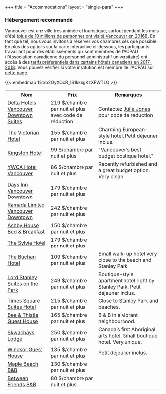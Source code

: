 +++
title = "Accommodations"
layout = "single-para"
+++

### Hébergement recommandé
Vancouver est une ville très animée et touristique, surtout pendant les mois d'été [(plus de 10 millions de personnes ont visité Vancouver en 2016!)](https://www.tourismvancouver.com/media/corporate-communications/vancouvers-tourism-industry-fast-facts/). En tant que tel, nous vous invitons à réserver vos chambres dès que possible. En plus des options sur la carte interactive ci-dessous, les participants travaillant pour des établissements qui sont membres de l'ACPAU (l'Association canadienne du personnel administratif universitaire) ont accès à des [tarifs préférentiels dans certains hôtels canadiens en 2017-2018](https://www.caubo.ca/discover-caubo/member-discounts/hotels/). Vous pouvez vérifier si votre institution est membre de l'ACPAU sur [cette page](https://www.caubo.ca/discover-caubo/am-i-a-caubo-member/).

{{< embedmap 12rxb2OyXOcR_IS1kkngKzXFWTLQ >}}

| Nom | Prix | Remarques |
|------|-------|-------|
|[Delta Hotels Vancouver Downtown Suites](http://www.marriott.com/hotels/travel/yvrdv-delta-hotels-vancouver-downtown-suites/)|219 $/chambre par nuit et plus avec code de réduction | Contactez [Julie Jones](mailto:jsj7@sfu.ca) pour code de réduction|
|[The Victorian Hotel](http://victorianhotel.ca/)|155 $/chambre par nuit et plus|Charming European-style hotel. Petit déjeuner inclus.|
|[Kingston Hotel](http://www.kingstonhotelvancouver.com/)|99 $/chambre par nuit et plus|"Vancouver's best budget boutique hotel."|
|[YWCA Hotel Vancouver](https://ywcavan.org/hotel)|86 $/chambre par nuit et plus|Recently refurbished and a great budget option. Very clean.|
|[Days Inn Vancouver Downtown](http://www.daysinnvancouver.com/)|179 $/chambre par nuit et plus|       |
|[Ramada Limited Vancouver Downtown](http://bit.ly/2lMffgc)|242 $/chambre par nuit et plus|       |
|[Ashby House Bed & Breakfast](http://ashbyhousebb.com/)|150 $/chambre par nuit et plus|       |
|[The Sylvia Hotel](https://sylviahotel.com/)|179 $/chambre par nuit et plus|       |
|[The Buchan Hotel](http://www.buchanhotel.com/)|109 $/chambre par nuit et plus|Small walk-up hotel very close to the beach and Stanley Park|
|[Lord Stanley Suites on the Park ](http://www.lordstanley.com/about-us/)|249 $/chambre par nuit et plus|Boutique-style apartment hotel right by Stanley Park. Petit déjeuner inclus.|
|[Times Square Suites Hotel](http://www.timessquaresuites.com/)|215 $/chambre par nuit et plus|Close to Stanley Park and beaches.|
|[Bee & Thistle Guest House](http://www.beeandthistle.ca/)|165 $/chambre par nuit et plus|B & B in a vibrant neighbourhood.|
|[Skwachàys Lodge](http://skwachays.com/)|250 $/chambre par nuit et plus|Canada’s first Aboriginal arts hotel. Small boutique hotel. Very unique.|
|[Windsor Guest House](http://www.windsor.beautifulguesthouse.ca/)|135 $/chambre par nuit et plus|Petit déjeuner inclus.|
|[Maple Beach B&B](http://www.maplehouse.com/home.html)|130 $/chambre par nuit et plus|       |
|[Between Friends B&B](http://www.betweenfriends-vancouver.com/)|80 $/chambre par nuit et plus|       |
